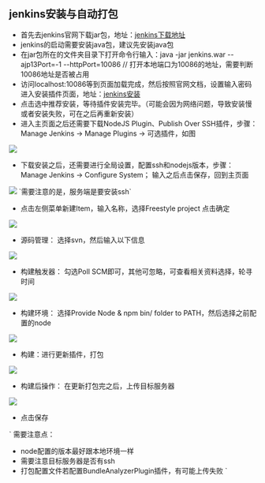 ## jenkins安装与自动打包

* 首先去jenkins官网下载jar包，地址：[jenkins下载地址](https://jenkins.io/zh/download/)
* jenkins的启动需要安装java包，建议先安装java包
* 在jar包所在的文件夹目录下打开命令行输入：java -jar jenkins.war --ajp13Port=-1 --httpPort=10086 // 打开本地端口为10086的地址，需要判断10086地址是否被占用
* 访问localhost:10086等到页面加载完成，然后按照官网文档，设置输入密码进入安装插件页面，地址：[jenkins安装](https://jenkins.io/zh/doc/book/installing/#setup-wizard)
* 点击选中推荐安装，等待插件安装完毕。（可能会因为网络问题，导致安装慢或者安装失败，可在之后再重新安装）
* 进入主页面之后还需要下载NodeJS Plugin、Publish Over SSH插件，步骤： Manage Jenkins -> Manage Plugins -> 可选插件，如图
<img src="https://github.com/rocketsbigfan/notes/blob/master/%E5%AE%9E%E6%88%98%E7%AC%94%E8%AE%B0/screenshots/step1.jpg"/>

* 下载安装之后，还需要进行全局设置，配置ssh和nodejs版本，步骤：Manage Jenkins -> Configure System； 输入之后点击保存，回到主页面
<img src="https://github.com/rocketsbigfan/notes/blob/master/%E5%AE%9E%E6%88%98%E7%AC%94%E8%AE%B0/screenshots/step2.jpg"/>
`需要注意的是，服务端是要安装ssh`

* 点击左侧菜单新建Item，输入名称，选择Freestyle project 点击确定
<img src="https://github.com/rocketsbigfan/notes/blob/master/%E5%AE%9E%E6%88%98%E7%AC%94%E8%AE%B0/screenshots/step3.jpg"/>

* 源码管理： 选择svn，然后输入以下信息
<img src="https://github.com/rocketsbigfan/notes/blob/master/%E5%AE%9E%E6%88%98%E7%AC%94%E8%AE%B0/screenshots/step4.jpg"/>

* 构建触发器： 勾选Poll SCM即可，其他可忽略，可查看相关资料选择，轮寻时间
<img src="https://github.com/rocketsbigfan/notes/blob/master/%E5%AE%9E%E6%88%98%E7%AC%94%E8%AE%B0/screenshots/step5.jpg"/>

* 构建环境： 选择Provide Node & npm bin/ folder to PATH，然后选择之前配置的node
<img src="https://github.com/rocketsbigfan/notes/blob/master/%E5%AE%9E%E6%88%98%E7%AC%94%E8%AE%B0/screenshots/step6.jpg"/>

* 构建：进行更新插件，打包
<img src="https://github.com/rocketsbigfan/notes/blob/master/%E5%AE%9E%E6%88%98%E7%AC%94%E8%AE%B0/screenshots/step7.jpg"/>

* 构建后操作： 在更新打包完之后，上传目标服务器
<img src="https://github.com/rocketsbigfan/notes/blob/master/%E5%AE%9E%E6%88%98%E7%AC%94%E8%AE%B0/screenshots/step8.jpg"/>

* 点击保存

`
需要注意点：
* node配置的版本最好跟本地环境一样
* 需要注意目标服务器是否有ssh
* 打包配置文件若配置BundleAnalyzerPlugin插件，有可能上传失败
`